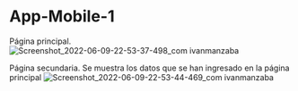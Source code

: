 # App-Mobile-1

Página principal.
![Screenshot_2022-06-09-22-53-37-498_com ivanmanzaba](https://user-images.githubusercontent.com/66442822/172988752-45fd8df6-5491-4674-a351-29138042ec85.jpg)

Página secundaria. Se muestra los datos que se han ingresado en la página principal
![Screenshot_2022-06-09-22-53-44-469_com ivanmanzaba](https://user-images.githubusercontent.com/66442822/172988844-062e4198-a5e6-4f68-bbc3-0ee1ffd8b68f.jpg)
